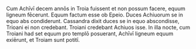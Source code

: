 Cum Achīvī decem annōs in Troia fuissent et non possum facere, equum ligneum fēcerunt. 
Equum factum esse ob Epeio.
Duces Achiuorum se in equo abs condiderunt. 
Cassandra dixit duces se in equo abscondisse, Trioani ei non credebant. 
Troiani credebant Achiuos isse. 
In illa nocte, cum Troiani had set equum pro templō posuerant, Achīvī ligneum equum exiērunt, et Troiam sunt potitī.
